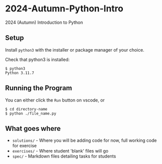 # 2024-Autumn-Python-Intro
2024 (Autumn) Introduction to Python

## Setup
Install `python3` with the installer or package manager of your choice.

Check that python3 is installed: 
```
$ python3
Python 3.11.7
```

## Running the Program
You can either click the `Run` button on vscode, or 
```
$ cd directory-name
$ python ./file_name.py
```

## What goes where
- `solutions/` - Where you will be adding code for now, full working code for exercise
- `exercises/` - Where student 'blank' files will go
- `spec/` - Markdown files detailing tasks for students